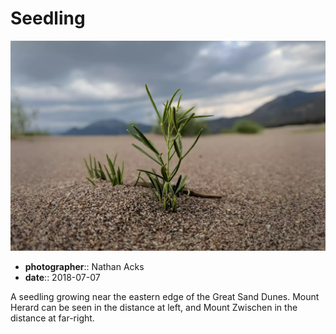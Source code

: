 # Seedling

![A small plant emerges from the sand](assets/2018-07-07-seedling.webp)

* **photographer**:: Nathan Acks
* **date**:: 2018-07-07

A seedling growing near the eastern edge of the Great Sand Dunes. Mount Herard can be seen in the distance at left, and Mount Zwischen in the distance at far-right.
